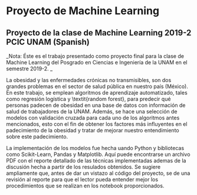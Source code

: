 # Proyecto de Machine Learning
## Proyecto de la clase de Machine Learning 2019-2 PCIC UNAM (Spanish)

_Nota: Éste es el trabajo presentado como proyecto final para la clase de Machine Learning del Posgrado en Ciencias e Ingeniería de la UNAM en el semestre 2019-2. _

La obesidad y las enfermedades crónicas no transmisibles, son dos grandes problemas en el sector de salud pública en nuestro país (México). En este trabajo, se emplean algoritmos de aprendizaje automatizado, tales como regresión logística y \textit{random forest}, para predecir qué personas padecen de obesidad en una base de datos con información de salud de trabajadores de la UNAM. Además, se hace una selección de modelos con validación cruzada para cada uno de los algoritmos antes mencionados, esto con el fin de obtener los factores más influyentes en el padecimiento de la obesidad y tratar de mejorar nuestro entendimiento sobre este padecimiento. 

La implementación de los modelos fue hecha uando Python y bibliotecas como Scikit-Learn, Pandas y Matplotlib. Aquí puede encontrarse un archivo PDF con el reporte detallado de las técnicas implementadas ademas de la discusión hecha a partir de los resulados obtenidos. Se sugiere ampliamente que, antes de dar un vistazo al código del proyecto, se de una revisión al reporte para que el lector pueda entender mejor los procedimientos que se realizan en los notebook proporcionados.
